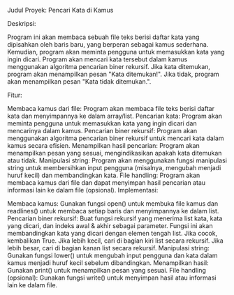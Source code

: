Judul Proyek: Pencari Kata di Kamus

Deskripsi:

  Program ini akan membaca sebuah file teks berisi daftar kata yang dipisahkan oleh baris baru, yang berperan sebagai kamus sederhana. Kemudian, program akan meminta pengguna untuk memasukkan kata yang ingin dicari. Program akan mencari kata tersebut dalam kamus menggunakan algoritma pencarian biner rekursif. Jika kata ditemukan, program akan menampilkan pesan "Kata ditemukan!". Jika tidak, program akan menampilkan pesan "Kata tidak ditemukan.".

Fitur:

Membaca kamus dari file: Program akan membaca file teks berisi daftar kata dan menyimpannya ke dalam array/list.
Pencarian kata: Program akan meminta pengguna untuk memasukkan kata yang ingin dicari dan mencarinya dalam kamus.
Pencarian biner rekursif: Program akan menggunakan algoritma pencarian biner rekursif untuk mencari kata dalam kamus secara efisien.
Menampilkan hasil pencarian: Program akan menampilkan pesan yang sesuai, mengindikasikan apakah kata ditemukan atau tidak.
Manipulasi string: Program akan menggunakan fungsi manipulasi string untuk membersihkan input pengguna (misalnya, mengubah menjadi huruf kecil) dan membandingkan kata.
File handling: Program akan membaca kamus dari file dan dapat menyimpan hasil pencarian atau informasi lain ke dalam file (opsional).
Implementasi:

Membaca kamus: Gunakan fungsi open() untuk membuka file kamus dan readlines() untuk membaca setiap baris dan menyimpannya ke dalam list.
Pencarian biner rekursif: Buat fungsi rekursif yang menerima list kata, kata yang dicari, dan indeks awal & akhir sebagai parameter. Fungsi ini akan membandingkan kata yang dicari dengan elemen tengah list. Jika cocok, kembalikan True. Jika lebih kecil, cari di bagian kiri list secara rekursif. Jika lebih besar, cari di bagian kanan list secara rekursif.
Manipulasi string: Gunakan fungsi lower() untuk mengubah input pengguna dan kata dalam kamus menjadi huruf kecil sebelum dibandingkan.
Menampilkan hasil: Gunakan print() untuk menampilkan pesan yang sesuai.
File handling (opsional): Gunakan fungsi write() untuk menyimpan hasil atau informasi lain ke dalam file.
